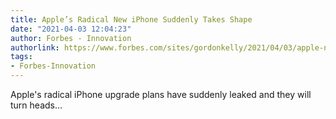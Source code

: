 ```yaml
---
title: Apple’s Radical New iPhone Suddenly Takes Shape
date: "2021-04-03 12:04:23"
author: Forbes - Innovation
authorlink: https://www.forbes.com/sites/gordonkelly/2021/04/03/apple-new-iphone-upgrade-iphone-se-iphone-13-iphone-12-pro-max-update/
tags:
- Forbes-Innovation
---
```

Apple's radical iPhone upgrade plans have suddenly leaked and they will turn heads...